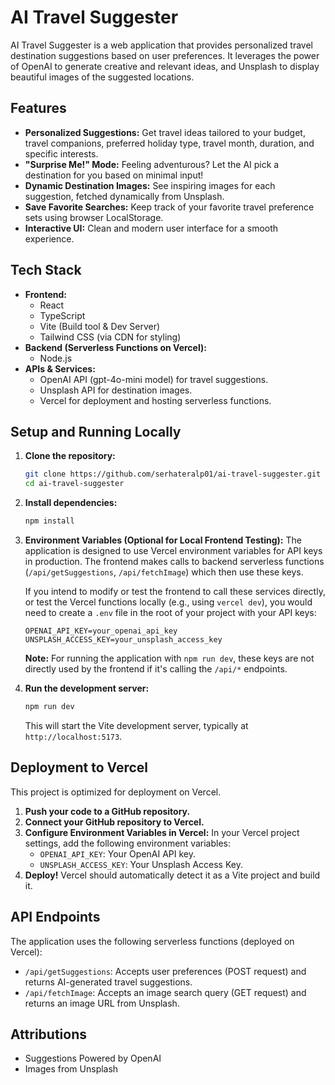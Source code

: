 # AI Travel Suggester

AI Travel Suggester is a web application that provides personalized travel destination suggestions based on user preferences. It leverages the power of OpenAI to generate creative and relevant ideas, and Unsplash to display beautiful images of the suggested locations.

## Features

*   **Personalized Suggestions:** Get travel ideas tailored to your budget, travel companions, preferred holiday type, travel month, duration, and specific interests.
*   **"Surprise Me!" Mode:** Feeling adventurous? Let the AI pick a destination for you based on minimal input!
*   **Dynamic Destination Images:** See inspiring images for each suggestion, fetched dynamically from Unsplash.
*   **Save Favorite Searches:** Keep track of your favorite travel preference sets using browser LocalStorage.
*   **Interactive UI:** Clean and modern user interface for a smooth experience.

## Tech Stack

*   **Frontend:**
    *   React
    *   TypeScript
    *   Vite (Build tool & Dev Server)
    *   Tailwind CSS (via CDN for styling)
*   **Backend (Serverless Functions on Vercel):**
    *   Node.js
*   **APIs & Services:**
    *   OpenAI API (gpt-4o-mini model) for travel suggestions.
    *   Unsplash API for destination images.
    *   Vercel for deployment and hosting serverless functions.

## Setup and Running Locally

1.  **Clone the repository:**
    ```bash
    git clone https://github.com/serhateralp01/ai-travel-suggester.git
    cd ai-travel-suggester
    ```

2.  **Install dependencies:**
    ```bash
    npm install
    ```

3.  **Environment Variables (Optional for Local Frontend Testing):**
    The application is designed to use Vercel environment variables for API keys in production. The frontend makes calls to backend serverless functions (`/api/getSuggestions`, `/api/fetchImage`) which then use these keys.

    If you intend to modify or test the frontend to call these services directly, or test the Vercel functions locally (e.g., using `vercel dev`), you would need to create a `.env` file in the root of your project with your API keys:
    ```env
    OPENAI_API_KEY=your_openai_api_key
    UNSPLASH_ACCESS_KEY=your_unsplash_access_key
    ```
    **Note:** For running the application with `npm run dev`, these keys are not directly used by the frontend if it's calling the `/api/*` endpoints.

4.  **Run the development server:**
    ```bash
    npm run dev
    ```
    This will start the Vite development server, typically at `http://localhost:5173`.

## Deployment to Vercel

This project is optimized for deployment on Vercel.

1.  **Push your code to a GitHub repository.**
2.  **Connect your GitHub repository to Vercel.**
3.  **Configure Environment Variables in Vercel:**
    In your Vercel project settings, add the following environment variables:
    *   `OPENAI_API_KEY`: Your OpenAI API key.
    *   `UNSPLASH_ACCESS_KEY`: Your Unsplash Access Key.
4.  **Deploy!** Vercel should automatically detect it as a Vite project and build it.

## API Endpoints

The application uses the following serverless functions (deployed on Vercel):

*   `/api/getSuggestions`: Accepts user preferences (POST request) and returns AI-generated travel suggestions.
*   `/api/fetchImage`: Accepts an image search query (GET request) and returns an image URL from Unsplash.

## Attributions

*   Suggestions Powered by OpenAI
*   Images from Unsplash

